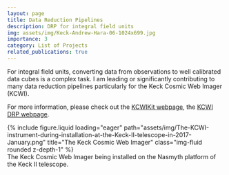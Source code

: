 ```yaml
---
layout: page
title: Data Reduction Pipelines
description: DRP for integral field units
img: assets/img/Keck-Andrew-Hara-06-1024x699.jpg
importance: 3
category: List of Projects
related_publications: true
---
```


For integral field units, converting data from observations to well calibrated data cubes is a complex task. I am leading or significantly contributing to many data reduction pipelines particularly for the Keck Cosmic Web Imager (KCWI). 

For more information, please check out the [KCWIKit webpage](https://github.com/yuguangchen1/KcwiKit), the [KCWI DRP webpage](https://kcwi-drp.readthedocs.io/en/latest/).  

<div class="row">
    <div class="col-sm mt-3 mt-md-0">
        {% include figure.liquid loading="eager" path="assets/img/The-KCWI-instrument-during-installation-at-the-Keck-II-telescope-in-2017-January.png" title="The Keck Cosmic Web Imager" class="img-fluid rounded z-depth-1" %}
    </div>
</div>
<div class="caption">
    The Keck Cosmic Web Imager being installed on the Nasmyth platform of the Keck II telescope. 
</div>
